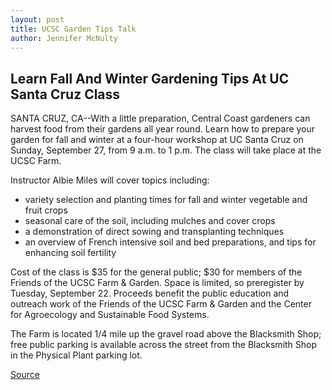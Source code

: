 ```yaml
---
layout: post
title: UCSC Garden Tips Talk
author: Jennifer McNulty
---
```


## Learn Fall And Winter Gardening Tips At UC Santa Cruz Class

SANTA CRUZ, CA--With a little preparation, Central Coast gardeners can harvest food from their gardens all year round. Learn how to prepare your garden for fall and winter at a four-hour workshop at UC Santa Cruz on Sunday, September 27, from 9 a.m. to 1 p.m. The class will take place at the UCSC Farm.

Instructor Albie Miles will cover topics including:
* variety selection and planting times for fall and winter vegetable and fruit crops
* seasonal care of the soil, including mulches and cover crops
* a demonstration of direct sowing and transplanting techniques
* an overview of French intensive soil and bed preparations, and tips for enhancing soil fertility

Cost of the class is $35 for the general public; $30 for members of the Friends of the UCSC Farm & Garden. Space is limited, so preregister by Tuesday, September 22. Proceeds benefit the public education and outreach work of the Friends of the UCSC Farm & Garden and the Center for Agroecology and Sustainable Food Systems.

The Farm is located 1/4 mile up the gravel road above the Blacksmith Shop; free public parking is available across the street from the Blacksmith Shop in the Physical Plant parking lot.

[Source](http://www1.ucsc.edu/news_events/press_releases/archive/98-99/09-98/gardentips.htm "Permalink to UC Santa Cruz: UCSC Garden Tips Talk")

